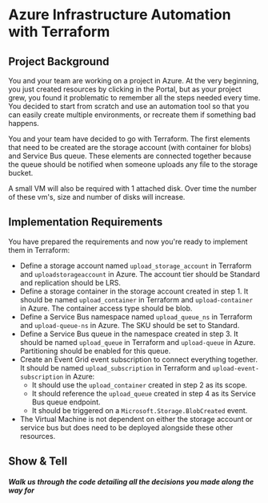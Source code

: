# Azure Infrastructure Automation with Terraform

## Project Background
You and your team are working on a project in Azure. 
At the very beginning, you just created resources by clicking in the Portal, but as your project grew, you found it problematic to remember all the steps needed every time.
You decided to start from scratch and use an automation tool so that you can easily create multiple environments, or recreate them if something bad happens.

You and your team have decided to go with Terraform. The first elements that need to be created are the storage account (with container for blobs) and Service Bus queue. These elements are connected together because the queue should be notified when someone uploads any file to the storage bucket.

A small VM will also be required with 1 attached disk. Over time the number of these vm's, size and number of disks will increase. 

## Implementation Requirements
You have prepared the requirements and now you're ready to implement them in Terraform:

- Define a storage account named `upload_storage_account` in Terraform and `uploadstorageaccount` in Azure. The account tier should be Standard and replication should be LRS.
- Define a storage container in the storage account created in step 1. It should be named `upload_container` in Terraform and `upload-container` in Azure. The container access type should be blob.
- Define a Service Bus namespace named `upload_queue_ns` in Terraform and `upload-queue-ns` in Azure. The SKU should be set to Standard.
- Define a Service Bus queue in the namespace created in step 3. It should be named `upload_queue` in Terraform and `upload-queue` in Azure. Partitioning should be enabled for this queue.
- Create an Event Grid event subscription to connect everything together. It should be named `upload_subscription` in Terraform and `upload-event-subscription` in Azure:
  - It should use the `upload_container` created in step 2 as its scope.
  - It should reference the `upload_queue` created in step 4 as its Service Bus queue endpoint.
  - It should be triggered on a `Microsoft.Storage.BlobCreated` event.
- The Virtual Machine is not dependent on either the storage account or service bus but does need to be deployed alongside these other resources.

## Show & Tell

##### Walk us through the code detailing all the decisions you made along the way for